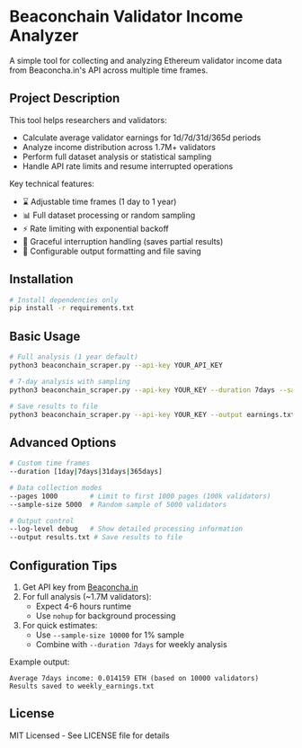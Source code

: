 # Beaconchain Validator Income Analyzer

A simple tool for collecting and analyzing Ethereum validator income data from Beaconcha.in's API across multiple time frames.

## Project Description

This tool helps researchers and validators:

- Calculate average validator earnings for 1d/7d/31d/365d periods
- Analyze income distribution across 1.7M+ validators
- Perform full dataset analysis or statistical sampling
- Handle API rate limits and resume interrupted operations

Key technical features:
- ⌛ Adjustable time frames (1 day to 1 year)
- 📊 Full dataset processing or random sampling
- ⚡ Rate limiting with exponential backoff
- 🛑 Graceful interruption handling (saves partial results)
- 📁 Configurable output formatting and file saving

## Installation

```bash
# Install dependencies only
pip install -r requirements.txt
```

## Basic Usage

```bash
# Full analysis (1 year default)
python3 beaconchain_scraper.py --api-key YOUR_API_KEY

# 7-day analysis with sampling
python3 beaconchain_scraper.py --api-key YOUR_KEY --duration 7days --sample-size 5000

# Save results to file
python3 beaconchain_scraper.py --api-key YOUR_KEY --output earnings.txt
```

## Advanced Options

```bash
# Custom time frames
--duration [1day|7days|31days|365days]

# Data collection modes
--pages 1000        # Limit to first 1000 pages (100k validators)
--sample-size 5000  # Random sample of 5000 validators

# Output control
--log-level debug   # Show detailed processing information
--output results.txt # Save results to file
```

## Configuration Tips

1. Get API key from [Beaconcha.in](https://beaconcha.in/api)
2. For full analysis (~1.7M validators):
   - Expect 4-6 hours runtime
   - Use `nohup` for background processing
3. For quick estimates:
   - Use `--sample-size 10000` for 1% sample
   - Combine with `--duration 7days` for weekly analysis

Example output:

```
Average 7days income: 0.014159 ETH (based on 10000 validators)
Results saved to weekly_earnings.txt
```

## License

MIT Licensed - See LICENSE file for details
